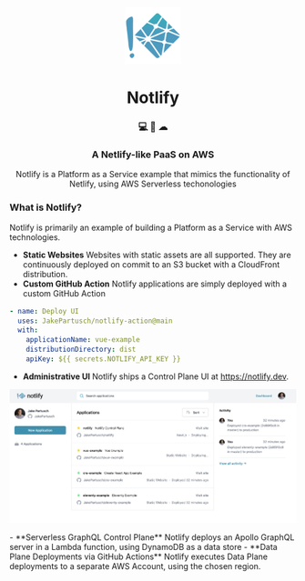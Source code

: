 <p align="center">
    <img alt="Notlify" src="./src/control-plane/ui/app/public/notlify-logo-square.png" width="100" />
</p>
<h1 align="center">
  Notlify
</h1>

<h3 align="center">
  💻 🚀 ☁ 
</h3>
<h3 align="center">
  A Netlify-like PaaS on AWS
</h3>
<p align="center">
  Notlify is a Platform as a Service example that mimics the functionality of Netlify, using AWS Serverless techonologies
</p>

### What is Notlify?

Notlify is primarily an example of building a Platform as a Service with AWS technologies.

- **Static Websites** Websites with static assets are all supported. They are continuously deployed on commit to an S3 bucket with a CloudFront distribution.
- **Custom GitHub Action** Notlify applications are simply deployed with a custom GitHub Action

```yaml
- name: Deploy UI
  uses: JakePartusch/notlify-action@main
  with:
    applicationName: vue-example
    distributionDirectory: dist
    apiKey: ${{ secrets.NOTLIFY_API_KEY }}
```

- **Administrative UI** Notlify ships a Control Plane UI at https://notlify.dev.
<p align="center">
    <img alt="Notlify" src="./docs/images/notlify-ui.png" width="1000" />
</p>
- **Serverless GraphQL Control Plane** Notlify deploys an Apollo GraphQL server in a Lambda function, using DynamoDB as a data store
- **Data Plane Deployments via GitHub Actions** Notlify executes Data Plane deployments to a separate AWS Account, using the chosen region. 
